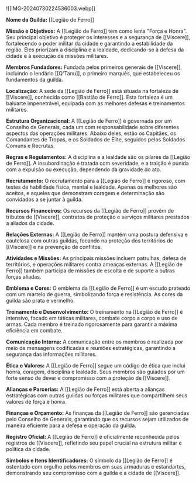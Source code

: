 ![[IMG-20240730224536003.webp]]

**Nome da Guilda:** [[Legião de Ferro]]

**Missão e Objetivos:** A [[Legião de Ferro]] tem como lema "Força e Honra". Seu principal objetivo é proteger os interesses e a segurança de [[Viscere]], fortalecendo o poder militar da cidade e garantindo a estabilidade da região. Eles priorizam a disciplina e a lealdade, dedicando-se à defesa da cidade e à execução de missões militares.

**Membros Fundadores:** Fundada pelos primeiros generais de [[Viscere]], incluindo o lendário [[Q'Tanu]], o primeiro marquês, que estabeleceu os fundamentos da guilda.

**Localização:** A sede da [[Legião de Ferro]] está situada na fortaleza de [[Viscere]], conhecida como [[Bastião de Ferro]]. Esta fortaleza é um baluarte impenetrável, equipada com as melhores defesas e treinamentos militares.

**Estrutura Organizacional:** A [[Legião de Ferro]] é governada por um Conselho de Generais, cada um com responsabilidade sobre diferentes aspectos das operações militares. Abaixo deles, estão os Capitães, os Comandantes de Tropas, e os Soldados de Elite, seguidos pelos Soldados Comuns e Recrutas.

**Regras e Regulamentos:** A disciplina e a lealdade são os pilares da [[Legião de Ferro]]. A insubordinação é tratada com severidade, e a traição é punida com a expulsão ou execução, dependendo da gravidade do ato.

**Recrutamento:** O recrutamento para a [[Legião de Ferro]] é rigoroso, com testes de habilidade física, mental e lealdade. Apenas os melhores são aceitos, e aqueles que demonstram coragem e determinação são convidados a se juntar à guilda.

**Recursos Financeiros:** Os recursos da [[Legião de Ferro]] provêm de tributos de [[Viscere]], contratos de proteção e serviços militares prestados a aliados da cidade.

**Relações Externas:** A [[Legião de Ferro]] mantém uma postura defensiva e cautelosa com outras guildas, focando na proteção dos territórios de [[Viscere]] e na prevenção de conflitos.

**Atividades e Missões:** As principais missões incluem patrulhas, defesa de territórios, e operações militares contra ameaças externas. A [[Legião de Ferro]] também participa de missões de escolta e de suporte a outras forças aliadas.

**Emblema e Cores:** O emblema da [[Legião de Ferro]] é um escudo prateado com um martelo de guerra, simbolizando força e resistência. As cores da guilda são prata e vermelho.

**Treinamento e Desenvolvimento:** O treinamento na [[Legião de Ferro]] é intensivo, focado em táticas militares, combate corpo a corpo e uso de armas. Cada membro é treinado rigorosamente para garantir a máxima eficiência em combate.

**Comunicação Interna:** A comunicação entre os membros é realizada por meio de mensagens codificadas e reuniões estratégicas, garantindo a segurança das informações militares.

**Ética e Valores:** A [[Legião de Ferro]] segue um código de ética que inclui honra, coragem, disciplina e lealdade. Seus membros são guiados por um forte senso de dever e compromisso com a proteção de [[Viscere]].

**Alianças e Parcerias:** A [[Legião de Ferro]] está aberta a alianças estratégicas com outras guildas ou forças militares que compartilhem seus valores de força e honra.

**Finanças e Orçamento:** As finanças da [[Legião de Ferro]] são gerenciadas pelo Conselho de Generais, garantindo que os recursos sejam utilizados de maneira eficiente para a defesa e operação da guilda.

**Registro Oficial:** A [[Legião de Ferro]] é oficialmente reconhecida pelos registros de [[Viscere]], refletindo seu papel crucial na estrutura militar e política da cidade.

**Símbolos e Itens Identificadores:** O símbolo da [[Legião de Ferro]] é ostentado com orgulho pelos membros em suas armaduras e estandartes, demonstrando seu compromisso com a guilda e a cidade de [[Viscere]].